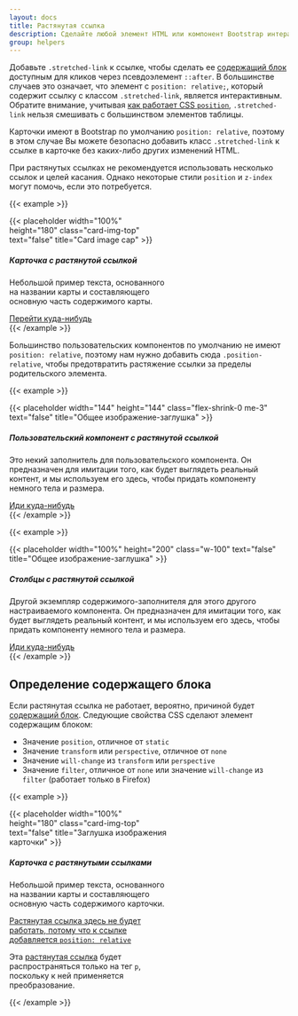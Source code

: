 ```yaml
---
layout: docs
title: Растянутая ссылка
description: Сделайте любой элемент HTML или компонент Bootstrap интерактивным, «растягивая» вложенную ссылку с помощью CSS.
group: helpers
---
```


Добавьте `.stretched-link` к ссылке, чтобы сделать ее [содержащий блок](https://developer.mozilla.org/en-US/docs/Web/CSS/Containing_block) доступным для кликов через псевдоэлемент `::after`. В большинстве случаев это означает, что элемент с `position: relative;`, который содержит ссылку с классом `.stretched-link`, является интерактивным. Обратите внимание, учитывая [как работает CSS `position`](https://www.w3.org/TR/CSS21/visuren.html#propdef-position), `.stretched-link` нельзя смешивать с большинством элементов таблицы.

Карточки имеют в Bootstrap по умолчанию `position: relative`, поэтому в этом случае Вы можете безопасно добавить класс `.stretched-link` к ссылке в карточке без каких-либо других изменений HTML.

При растянутых ссылках не рекомендуется использовать несколько ссылок и целей касания. Однако некоторые стили `position` и `z-index` могут помочь, если это потребуется.

{{< example >}}
<div class="card" style="width: 18rem;">
  {{< placeholder width="100%" height="180" class="card-img-top" text="false" title="Card image cap" >}}
  <div class="card-body">
    <h5 class="card-title">Карточка с растянутой ссылкой</h5>
    <p class="card-text">Небольшой пример текста, основанного на названии карты и составляющего основную часть содержимого карты.</p>
    <a href="#" class="btn btn-primary stretched-link">Перейти куда-нибудь</a>
  </div>
</div>
{{< /example >}}

Большинство пользовательских компонентов по умолчанию не имеют `position: relative`, поэтому нам нужно добавить сюда `.position-relative`, чтобы предотвратить растяжение ссылки за пределы родительского элемента.

{{< example >}}
<div class="d-flex position-relative">
  {{< placeholder width="144" height="144" class="flex-shrink-0 me-3" text="false" title="Общее изображение-заглушка" >}}
  <div>
    <h5 class="mt-0">Пользовательский компонент с растянутой ссылкой</h5>
    <p>Это некий заполнитель для пользовательского компонента. Он предназначен для имитации того, как будет выглядеть реальный контент, и мы используем его здесь, чтобы придать компоненту немного тела и размера.</p>
    <a href="#" class="stretched-link">Иди куда-нибудь</a>
  </div>
</div>
{{< /example >}}

{{< example >}}
<div class="row g-0 bg-body-secondary position-relative">
  <div class="col-md-6 mb-md-0 p-md-4">
    {{< placeholder width="100%" height="200" class="w-100" text="false" title="Общее изображение-заглушка" >}}
  </div>
  <div class="col-md-6 p-4 ps-md-0">
    <h5 class="mt-0">Столбцы с растянутой ссылкой</h5>
    <p>Другой экземпляр содержимого-заполнителя для этого другого настраиваемого компонента. Он предназначен для имитации того, как будет выглядеть реальный контент, и мы используем его здесь, чтобы придать компоненту немного тела и размера.</p>
    <a href="#" class="stretched-link">Иди куда-нибудь</a>
  </div>
</div>
{{< /example >}}

## Определение содержащего блока

Если растянутая ссылка не работает, вероятно, причиной будет [содержащий блок](https://developer.mozilla.org/en-US/docs/Web/CSS/Containing_block#Identifying_the_containing_block). Следующие свойства CSS сделают элемент содержащим блоком:

- Значение `position`, отличное от `static`
- Значение `transform` или `perspective`, отличное от `none`
- Значение `will-change` из `transform` или `perspective`
- Значение `filter`, отличное от `none` или значение `will-change` из `filter` (работает только в Firefox)

{{< example >}}
<div class="card" style="width: 18rem;">
  {{< placeholder width="100%" height="180" class="card-img-top" text="false" title="Заглушка изображения карточки" >}}
  <div class="card-body">
    <h5 class="card-title">Карточка с растянутыми ссылками</h5>
    <p class="card-text">Небольшой пример текста, основанного на названии карты и составляющего основную часть содержимого карточки.</p>
    <p class="card-text">
      <a href="#" class="stretched-link text-danger" style="position: relative;">Растянутая ссылка здесь не будет работать, потому что к ссылке добавляется <code>position: relative</code></a>
    </p>
    <p class="card-text bg-body-tertiary" style="transform: rotate(0);">
      Эта <a href="#" class="text-warning stretched-link">растянутая ссылка</a> будет распространяться только на тег <code>p</code>, поскольку к ней применяется преобразование.
    </p>
  </div>
</div>
{{< /example >}}
